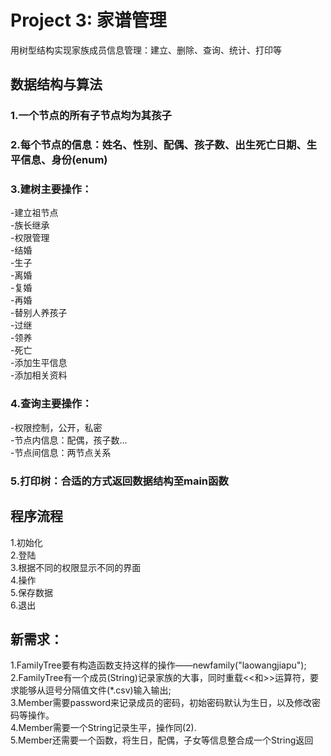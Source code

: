 #  Project 3: 家谱管理  
用树型结构实现家族成员信息管理：建立、删除、查询、统计、打印等  
##  数据结构与算法  
###  1.一个节点的所有子节点均为其孩子  
###  2.每个节点的信息：姓名、性别、配偶、孩子数、出生死亡日期、生平信息、身份(enum)  
###  3.建树主要操作：  
-建立祖节点  
-族长继承    
-权限管理   
-结婚  
-生子  
-离婚  
-复婚  
-再婚  
-替别人养孩子      
-过继  
-领养  
-死亡   
-添加生平信息  
-添加相关资料  
###  4.查询主要操作：  
-权限控制，公开，私密   
-节点内信息：配偶，孩子数...  
-节点间信息：两节点关系
###  5.打印树：合适的方式返回数据结构至main函数  

## 程序流程  
1.初始化  
2.登陆   
3.根据不同的权限显示不同的界面    
4.操作  
5.保存数据  
6.退出   

   
## 新需求： 
1.FamilyTree要有构造函数支持这样的操作——newfamily("laowangjiapu");        
2.FamilyTree有一个成员(String)记录家族的大事，同时重载<<和>>运算符，要求能够从逗号分隔值文件(*.csv)输入输出;      
3.Member需要password来记录成员的密码，初始密码默认为生日，以及修改密码等操作。     
4.Member需要一个String记录生平，操作同(2).       
5.Member还需要一个函数，将生日，配偶，子女等信息整合成一个String返回          
       
